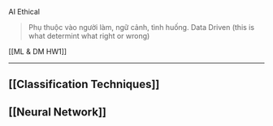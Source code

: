 AI Ethical
>Phụ thuộc vào người làm, ngữ cảnh, tình huống. 
>Data Driven (this is what determint what right or wrong)

[[ML & DM HW1]]

---
## [[Classification Techniques]]

## [[Neural Network]]


